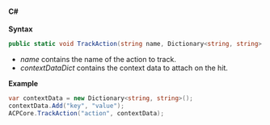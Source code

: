 #### C#

**Syntax**

```csharp
public static void TrackAction(string name, Dictionary<string, string> contextDataDict)
```

* _name_ contains the name of the action to track.
* _contextDataDict_ contains the context data to attach on the hit.

**Example**

```csharp
var contextData = new Dictionary<string, string>();
contextData.Add("key", "value");
ACPCore.TrackAction("action", contextData);
```